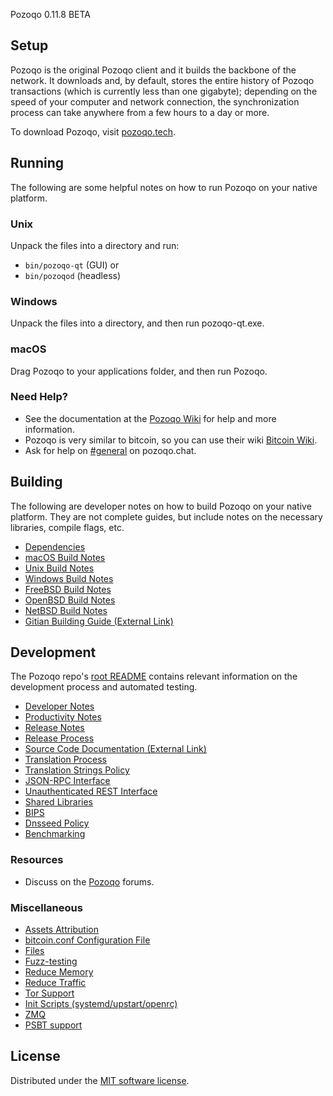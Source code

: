 Pozoqo 0.11.8 BETA

Setup
---------------------
Pozoqo is the original Pozoqo client and it builds the backbone of the network. It downloads and, by default, stores the entire history of Pozoqo transactions (which is currently less than one gigabyte); depending on the speed of your computer and network connection, the synchronization process can take anywhere from a few hours to a day or more.

To download Pozoqo, visit [pozoqo.tech](https://pozoqo.tech/download).

Running
---------------------
The following are some helpful notes on how to run Pozoqo on your native platform.

### Unix

Unpack the files into a directory and run:

- `bin/pozoqo-qt` (GUI) or
- `bin/pozoqod` (headless)

### Windows

Unpack the files into a directory, and then run pozoqo-qt.exe.

### macOS

Drag Pozoqo to your applications folder, and then run Pozoqo.

### Need Help?

* See the documentation at the [Pozoqo Wiki](https://docs.pozoqo.tech/)
for help and more information.
* Pozoqo is very similar to bitcoin, so you can use their wiki [Bitcoin Wiki](https://en.bitcoin.it/wiki/Main_Page).
* Ask for help on [#general](https://pozoqo.chat/) on pozoqo.chat.

Building
---------------------
The following are developer notes on how to build Pozoqo on your native platform. They are not complete guides, but include notes on the necessary libraries, compile flags, etc.

- [Dependencies](dependencies.md)
- [macOS Build Notes](build-osx.md)
- [Unix Build Notes](build-unix.md)
- [Windows Build Notes](build-windows.md)
- [FreeBSD Build Notes](build-freebsd.md)
- [OpenBSD Build Notes](build-openbsd.md)
- [NetBSD Build Notes](build-netbsd.md)
- [Gitian Building Guide (External Link)](https://github.com/bitcoin-core/docs/blob/master/gitian-building.md)

Development
---------------------
The Pozoqo repo's [root README](/README.md) contains relevant information on the development process and automated testing.

- [Developer Notes](developer-notes.md)
- [Productivity Notes](productivity.md)
- [Release Notes](release-notes.md)
- [Release Process](release-process.md)
- [Source Code Documentation (External Link)](none-yet)
- [Translation Process](translation_process.md)
- [Translation Strings Policy](translation_strings_policy.md)
- [JSON-RPC Interface](JSON-RPC-interface.md)
- [Unauthenticated REST Interface](REST-interface.md)
- [Shared Libraries](shared-libraries.md)
- [BIPS](bips.md)
- [Dnsseed Policy](dnsseed-policy.md)
- [Benchmarking](benchmarking.md)

### Resources
* Discuss on the [Pozoqo](https://talk.pozoqo.tech/) forums.

### Miscellaneous
- [Assets Attribution](assets-attribution.md)
- [bitcoin.conf Configuration File](bitcoin-conf.md)
- [Files](files.md)
- [Fuzz-testing](fuzzing.md)
- [Reduce Memory](reduce-memory.md)
- [Reduce Traffic](reduce-traffic.md)
- [Tor Support](tor.md)
- [Init Scripts (systemd/upstart/openrc)](init.md)
- [ZMQ](zmq.md)
- [PSBT support](psbt.md)

License
---------------------
Distributed under the [MIT software license](/COPYING).
